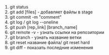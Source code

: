 1. git status
2. git add [files] - добавляет файлы в stage
3. git commit -m "comment"
4. git log / git log --oneline
5. git push [rep_link] [branch_name]
6. git remote -v - узнать ссылки на репозитории
7. git branch - узнать название ветки
8. git reset название файла/ git reset hard
9. git diff - показать последние изменения
